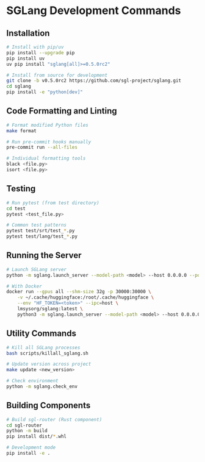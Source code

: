 # SGLang Development Commands

## Installation
```bash
# Install with pip/uv
pip install --upgrade pip
pip install uv
uv pip install "sglang[all]>=0.5.0rc2"

# Install from source for development
git clone -b v0.5.0rc2 https://github.com/sgl-project/sglang.git
cd sglang
pip install -e "python[dev]"
```

## Code Formatting and Linting
```bash
# Format modified Python files
make format

# Run pre-commit hooks manually
pre-commit run --all-files

# Individual formatting tools
black <file.py>
isort <file.py>
```

## Testing
```bash
# Run pytest (from test directory)
cd test
pytest <test_file.py>

# Common test patterns
pytest test/srt/test_*.py
pytest test/lang/test_*.py
```

## Running the Server
```bash
# Launch SGLang server
python -m sglang.launch_server --model-path <model> --host 0.0.0.0 --port 30000

# With Docker
docker run --gpus all --shm-size 32g -p 30000:30000 \
    -v ~/.cache/huggingface:/root/.cache/huggingface \
    --env "HF_TOKEN=<token>" --ipc=host \
    lmsysorg/sglang:latest \
    python3 -m sglang.launch_server --model-path <model> --host 0.0.0.0 --port 30000
```

## Utility Commands
```bash
# Kill all SGLang processes
bash scripts/killall_sglang.sh

# Update version across project
make update <new_version>

# Check environment
python -m sglang.check_env
```

## Building Components
```bash
# Build sgl-router (Rust component)
cd sgl-router
python -m build
pip install dist/*.whl

# Development mode
pip install -e .
```